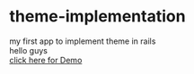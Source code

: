 # theme-implementation
my first app to implement theme in rails
<br>
hello guys
<br>
<A HREF="http://infinite-woodland-5678.herokuapp.com/">click here for Demo</A>